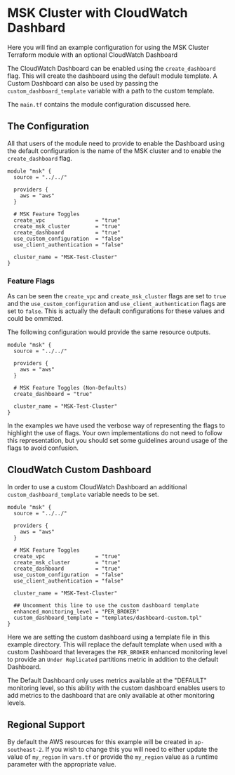 # MSK Cluster with CloudWatch Dashbard 
Here you will find an example configuration for using the MSK Cluster Terraform
module with an optional CloudWatch Dashboard

The CloudWatch Dashboard can be enabled using the `create_dashboard` flag. This
will create the dashboard using the default module template. A Custom Dashboard
can also be used by passing the `custom_dashboard_template` variable with a path
to the custom template.

The `main.tf` contains the module configuration discussed here.

## The Configuration
All that users of the module need to provide to enable the Dashboard using the
default configuration is the name of the MSK cluster and to enable the
`create_dashboard` flag.

```
module "msk" {
  source = "../../"

  providers {
    aws = "aws"
  }

  # MSK Feature Toggles
  create_vpc                = "true"
  create_msk_cluster        = "true"
  create_dashboard          = "true"
  use_custom_configuration  = "false"
  use_client_authentication = "false"

  cluster_name = "MSK-Test-Cluster"
}
```

### Feature Flags
As can be seen the `create_vpc` and `create_msk_cluster` flags are set to `true`
and the `use_custom_configuration` and `use_client_authentication` flags are set
to `false`. This is actually the default configurations for these values and
could be ommitted. 

The following configuration would provide the same resource outputs.
```
module "msk" {
  source = "../../"

  providers {
    aws = "aws"
  }

  # MSK Feature Toggles (Non-Defaults)
  create_dashboard = "true"

  cluster_name = "MSK-Test-Cluster"
}
```

In the examples we have used the verbose way of representing the flags to
highlight the use of flags. Your own implementations do not need to follow this
representation, but you should set some guidelines around usage of the flags to
avoid confusion.

## CloudWatch Custom Dashboard
In order to use a custom CloudWatch Dashboard an additional
`custom_dashboard_template` variable needs to be set.

```
module "msk" {
  source = "../../"

  providers {
    aws = "aws"
  }

  # MSK Feature Toggles
  create_vpc                = "true"
  create_msk_cluster        = "true"
  create_dashboard          = "true"
  use_custom_configuration  = "false"
  use_client_authentication = "false"

  cluster_name = "MSK-Test-Cluster"

  ## Uncomment this line to use the custom dashboard template
  enhanced_monitoring_level = "PER_BROKER"
  custom_dashboard_template = "templates/dashboard-custom.tpl"
}
```

Here we are setting the custom dashboard using a template file in this example
directory. This will replace the default template when used with a custom
Dashboard that leverages the `PER_BROKER` enhanced monitoring level to provide
an `Under Replicated` partitions metric in addition to the default Dashboard.

The Default Dashboard only uses metrics available at the "DEFAULT" monitoring
level, so this ability with the custom dashboard enables users to add metrics to
the dashboard that are only available at other monitoring levels.

## Regional Support
By default the AWS resources for this example will be created in
`ap-southeast-2`. If you wish to change this you will need to either update the
value of `my_region` in `vars.tf` or provide the `my_region` value as a runtime
parameter with the appropriate value.
